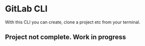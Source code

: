 # GitLab CLI
With this CLI you can create, clone a project etc from your terminal.

## Project not complete. Work in progress